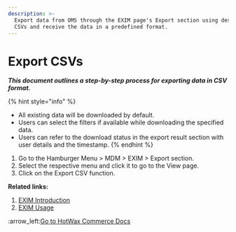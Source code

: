 ```yaml
---
description: >-
  Export data from OMS through the EXIM page's Export section using designated
  CSVs and receive the data in a predefined format.
---
```


# Export CSVs

_**This document outlines a step-by-step process for exporting data in CSV format.**_



{% hint style="info" %}
* All existing data will be downloaded by default.&#x20;
* Users can select the filters if available while downloading the specified data.
* &#x20;Users can refer to the download status in the export result section with user details and the timestamp.
{% endhint %}

1. Go to  the Hamburger Menu > MDM > EXIM > Export section.
2. Select the respective menu and click it to go to the View page.
3. Click on the Export CSV function.



**Related links:**&#x20;

1. [EXIM Introduction](http://127.0.0.1:5000/s/oLmQzGATywYkwiU9sCat/mdm-master-data-management/exim)
2. [EXIM Usage](http://127.0.0.1:5000/s/oLmQzGATywYkwiU9sCat/mdm-master-data-management/exim/exim-page)



:arrow\_left:[Go to HotWax Commerce Docs](http://127.0.0.1:5000/o/l53nGvPQLhOHrKCP9HTG/s/TefRnbhmBjhScpq172vl/)
